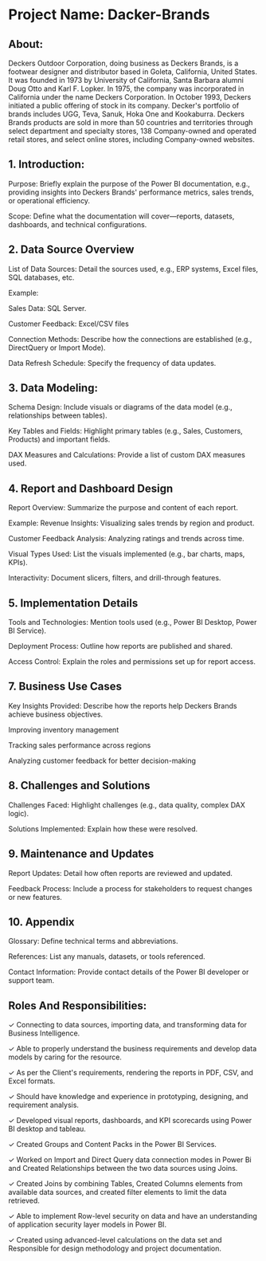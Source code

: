 # Project Name: Dacker-Brands

## About:
Deckers Outdoor Corporation, doing business as Deckers Brands, is a footwear designer and distributor based in Goleta, California, United States. It was founded in 1973 by University of California, Santa Barbara alumni Doug Otto and Karl F. Lopker. In 1975, the company was incorporated in California under the name Deckers Corporation. In October 1993, Deckers initiated a public offering of stock in its company. Decker's portfolio of brands includes UGG, Teva, Sanuk, Hoka One and Kookaburra. Deckers Brands products are sold in more than 50 countries and territories through select department and specialty stores, 138 Company-owned and operated retail stores, and select online stores, including Company-owned websites. 

## 1. Introduction:

Purpose: Briefly explain the purpose of the Power BI documentation, e.g., providing insights into Deckers Brands' performance metrics, sales trends, or operational efficiency.

Scope: Define what the documentation will cover—reports, datasets, dashboards, and technical configurations.

## 2. Data Source Overview

List of Data Sources: Detail the sources used, e.g., ERP systems, Excel files, SQL databases, etc.

Example:

Sales Data: SQL Server.

Customer Feedback: Excel/CSV files

Connection Methods: Describe how the connections are established (e.g., DirectQuery or Import Mode).

Data Refresh Schedule: Specify the frequency of data updates.

## 3. Data Modeling:

Schema Design: Include visuals or diagrams of the data model (e.g., relationships between tables).

Key Tables and Fields: Highlight primary tables (e.g., Sales, Customers, Products) and important fields.

DAX Measures and Calculations: Provide a list of custom DAX measures used.

## 4. Report and Dashboard Design

Report Overview: Summarize the purpose and content of each report.

Example:
Revenue Insights: Visualizing sales trends by region and product.

Customer Feedback Analysis: Analyzing ratings and trends across time.

Visual Types Used: List the visuals implemented (e.g., bar charts, maps, KPIs).

Interactivity: Document slicers, filters, and drill-through features.

## 5. Implementation Details

Tools and Technologies: Mention tools used (e.g., Power BI Desktop, Power BI Service).

Deployment Process: Outline how reports are published and shared.

Access Control: Explain the roles and permissions set up for report access.

## 7. Business Use Cases

Key Insights Provided: Describe how the reports help Deckers Brands achieve business objectives.

Improving inventory management

Tracking sales performance across regions

Analyzing customer feedback for better decision-making

## 8. Challenges and Solutions

Challenges Faced: Highlight challenges (e.g., data quality, complex DAX logic).

Solutions Implemented: Explain how these were resolved.

## 9. Maintenance and Updates

Report Updates: Detail how often reports are reviewed and updated.

Feedback Process: Include a process for stakeholders to request changes or new features.

## 10. Appendix

Glossary: Define technical terms and abbreviations.

References: List any manuals, datasets, or tools referenced.

Contact Information: Provide contact details of the Power BI developer or support team.

## Roles And Responsibilities:

✓ Connecting to data sources, importing data, and transforming data for Business Intelligence.

✓ Able to properly understand the business requirements and develop data models by caring for the resource.

✓ As per the Client's requirements, rendering the reports in PDF, CSV, and Excel formats.

✓ Should have knowledge and experience in prototyping, designing, and requirement analysis.

✓ Developed visual reports, dashboards, and KPI scorecards using Power BI desktop and tableau.

✓ Created Groups and Content Packs in the Power BI Services.

✓ Worked on Import and Direct Query data connection modes in Power Bi and Created Relationships between the two data sources using Joins.

✓ Created Joins by combining Tables, Created Columns elements from available data sources, and created filter elements to limit the data retrieved.

✓ Able to implement Row-level security on data and have an understanding of application security layer models in Power BI.

✓ Created using advanced-level calculations on the data set and Responsible for design methodology and project documentation.
